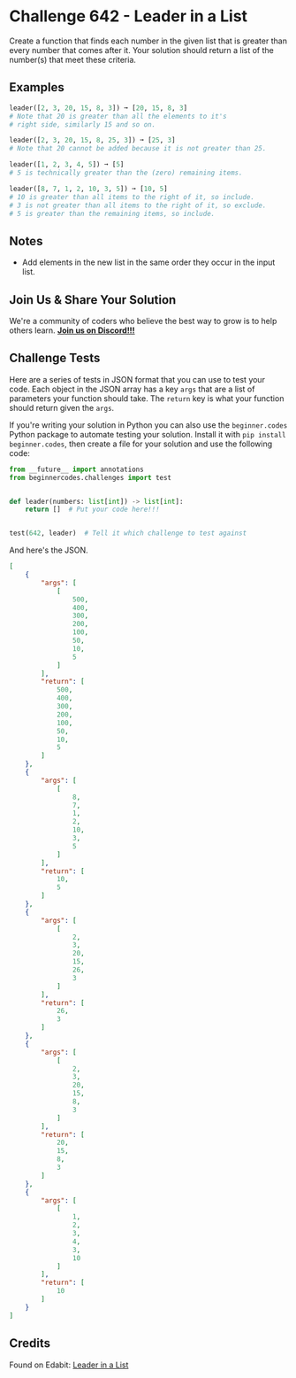# Challenge 642 - Leader in a List

Create a function that finds each number in the given list that is greater than every number that comes after it. Your solution should return a list of the number(s) that meet these criteria.

## Examples
```python
leader([2, 3, 20, 15, 8, 3]) ➞ [20, 15, 8, 3]
# Note that 20 is greater than all the elements to it's
# right side, similarly 15 and so on.

leader([2, 3, 20, 15, 8, 25, 3]) ➞ [25, 3]
# Note that 20 cannot be added because it is not greater than 25.

leader([1, 2, 3, 4, 5]) ➞ [5]
# 5 is technically greater than the (zero) remaining items.

leader([8, 7, 1, 2, 10, 3, 5]) ➞ [10, 5]
# 10 is greater than all items to the right of it, so include.
# 3 is not greater than all items to the right of it, so exclude.
# 5 is greater than the remaining items, so include.
```
## Notes

- Add elements in the new list in the same order they occur in the input list.

## Join Us & Share Your Solution

We're a community of coders who believe the best way to grow is to help others learn. **[Join us on Discord!!!](https://discord.gg/sfHykntuGy)**

## Challenge Tests

Here are a series of tests in JSON format that you can use to test your code. Each object in the JSON array has a key `args` that are a list of parameters your function should take. The `return` key is what your function should return given the `args`. 

If you're writing your solution in Python you can also use the `beginner.codes` Python package to automate testing your solution. Install it with `pip install beginner.codes`, then create a file for your solution and use the following code:
```python
from __future__ import annotations
from beginnercodes.challenges import test


def leader(numbers: list[int]) -> list[int]:
    return []  # Put your code here!!!


test(642, leader)  # Tell it which challenge to test against
```
And here's the JSON.
```json
[
    {
        "args": [
            [
                500,
                400,
                300,
                200,
                100,
                50,
                10,
                5
            ]
        ],
        "return": [
            500,
            400,
            300,
            200,
            100,
            50,
            10,
            5
        ]
    },
    {
        "args": [
            [
                8,
                7,
                1,
                2,
                10,
                3,
                5
            ]
        ],
        "return": [
            10,
            5
        ]
    },
    {
        "args": [
            [
                2,
                3,
                20,
                15,
                26,
                3
            ]
        ],
        "return": [
            26,
            3
        ]
    },
    {
        "args": [
            [
                2,
                3,
                20,
                15,
                8,
                3
            ]
        ],
        "return": [
            20,
            15,
            8,
            3
        ]
    },
    {
        "args": [
            [
                1,
                2,
                3,
                4,
                3,
                10
            ]
        ],
        "return": [
            10
        ]
    }
]
```
## Credits

Found on Edabit: [Leader in a List](https://edabit.com/challenge/Box2A6Rb94ao8wAye)
